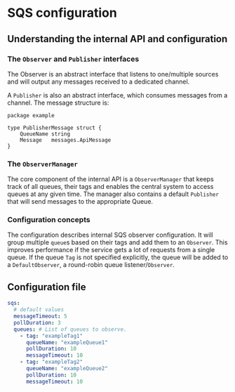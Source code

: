 # SQS configuration

## Understanding the internal API and configuration

### The `Observer` and `Publisher` interfaces

The Observer is an abstract interface that listens to one/multiple sources and will output any messages received to a
dedicated channel.

A `Publisher` is also an abstract interface, which consumes messages from a channel. The message structure is:

```golang
package example

type PublisherMessage struct {
	QueueName string
	Message   messages.ApiMessage
}
```

### The `ObserverManager`

The core component of the internal API is a `ObserverManager` that keeps track of all queues, their tags and enables the
central system to access queues at any given time. The manager also contains a default `Publisher` that will send
messages to the appropriate Queue.

### Configuration concepts

The configuration describes internal SQS observer configuration. It will group multiple `queue`s based on their tags and
add them to an `Observer`. This improves performance if the service gets a lot of requests from a single queue. If the
queue `Tag` is not specified explicitly, the queue will be added to a `DefaultObserver`, a round-robin queue
listener/`Observer`.

## Configuration file

```yaml
sqs:
  # default values
  messageTimeout: 5
  pollDuration: 3
  queues: # List of queues to observe.
    - tag: "exampleTag1"
      queueName: "exampleQueue1"
      pollDuration: 10
      messageTimeout: 10
    - tag: "exampleTag2"
      queueName: "exampleQueue2"
      pollDuration: 10
      messageTimeout: 10
```